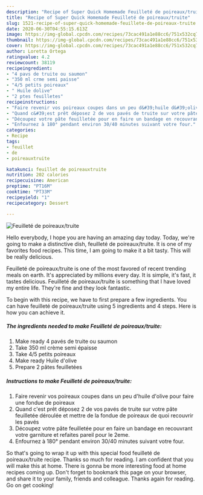 ```yaml
---
description: "Recipe of Super Quick Homemade Feuilleté de poireaux/truite"
title: "Recipe of Super Quick Homemade Feuilleté de poireaux/truite"
slug: 1521-recipe-of-super-quick-homemade-feuillete-de-poireaux-truite
date: 2020-06-30T04:55:15.613Z
image: https://img-global.cpcdn.com/recipes/73cac491a1e88cc6/751x532cq70/feuillete-de-poireauxtruite-photo-principale-de-la-recette.jpg
thumbnail: https://img-global.cpcdn.com/recipes/73cac491a1e88cc6/751x532cq70/feuillete-de-poireauxtruite-photo-principale-de-la-recette.jpg
cover: https://img-global.cpcdn.com/recipes/73cac491a1e88cc6/751x532cq70/feuillete-de-poireauxtruite-photo-principale-de-la-recette.jpg
author: Loretta Ortega
ratingvalue: 4.2
reviewcount: 38119
recipeingredient:
- "4 pavs de truite ou saumon"
- "350 ml crme semi paisse"
- "4/5 petits poireaux"
- " Huile dolive"
- "2 ptes feuilletes"
recipeinstructions:
- "Faire revenir vos poireaux coupes dans un peu d&#39;huile d&#39;olive pour faire une fondue de poireaux"
- "Quand c&#39;est prêt déposez 2 de vos pavés de truite sur votre pâte feuilletée déroulée et mettre de la fondue de poireaux de quoi recouvrir les pavés"
- "Découpez votre pâte feuilletée pour en faire un bandage en recouvrant votre garniture et refaites pareil pour le 2eme."
- "Enfournez à 180° pendant environ 30/40 minutes suivant votre four."
categories:
- Recipe
tags:
- feuillet
- de
- poireauxtruite

katakunci: feuillet de poireauxtruite 
nutrition: 202 calories
recipecuisine: American
preptime: "PT16M"
cooktime: "PT33M"
recipeyield: "1"
recipecategory: Dessert

---
```



![Feuilleté de poireaux/truite](https://img-global.cpcdn.com/recipes/73cac491a1e88cc6/751x532cq70/feuillete-de-poireauxtruite-photo-principale-de-la-recette.jpg)

Hello everybody, I hope you are having an amazing day today. Today, we're going to make a distinctive dish, feuilleté de poireaux/truite. It is one of my favorites food recipes. This time, I am going to make it a bit tasty. This will be really delicious.

Feuilleté de poireaux/truite is one of the most favored of recent trending meals on earth. It's appreciated by millions every day. It is simple, it's fast, it tastes delicious. Feuilleté de poireaux/truite is something that I have loved my entire life. They're fine and they look fantastic.




To begin with this recipe, we have to first prepare a few ingredients. You can have feuilleté de poireaux/truite using 5 ingredients and 4 steps. Here is how you can achieve it.

<!--inarticleads1-->

##### The ingredients needed to make Feuilleté de poireaux/truite:

1. Make ready 4 pavés de truite ou saumon
1. Take 350 ml crème semi épaisse
1. Take 4/5 petits poireaux
1. Make ready  Huile d&#39;olive
1. Prepare 2 pâtes feuilletées




<!--inarticleads2-->

##### Instructions to make Feuilleté de poireaux/truite:

1. Faire revenir vos poireaux coupes dans un peu d&#39;huile d&#39;olive pour faire une fondue de poireaux
1. Quand c&#39;est prêt déposez 2 de vos pavés de truite sur votre pâte feuilletée déroulée et mettre de la fondue de poireaux de quoi recouvrir les pavés
1. Découpez votre pâte feuilletée pour en faire un bandage en recouvrant votre garniture et refaites pareil pour le 2eme.
1. Enfournez à 180° pendant environ 30/40 minutes suivant votre four.




So that's going to wrap it up with this special food feuilleté de poireaux/truite recipe. Thanks so much for reading. I am confident that you will make this at home. There is gonna be more interesting food at home recipes coming up. Don't forget to bookmark this page on your browser, and share it to your family, friends and colleague. Thanks again for reading. Go on get cooking!
